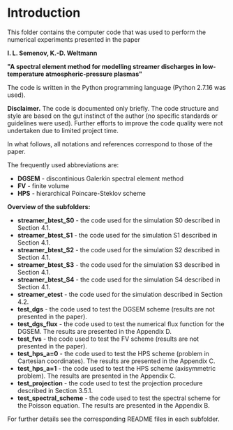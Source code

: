 # Introduction

This folder contains the computer code that was used to perform the numerical experiments presented in the paper

**I. L. Semenov, K.-D. Weltmann**

**"A spectral element method for modelling streamer discharges in low-temperature atmospheric-pressure plasmas"**

The code is written in the Python programming language (Python 2.7.16 was used).

**Disclaimer.** The code is documented only briefly. The code structure and style are based on the gut instinct of the author (no specific standards or guidelines were used). Further efforts to improve the code quality were not undertaken due to limited project time.

In what follows, all notations and references correspond to those of the paper.

The frequently used abbreviations are:
 - **DGSEM** - discontinious Galerkin spectral element method
 - **FV** - finite volume
 - **HPS** - hierarchical Poincare-Steklov scheme

**Overview of the subfolders:**
 - **streamer_btest_S0** - the code used for the simulation S0 described in Section 4.1.
 - **streamer_btest_S1** - the code used for the simulation S1 described in Section 4.1.
 - **streamer_btest_S2** - the code used for the simulation S2 described in Section 4.1.
 - **streamer_btest_S3** - the code used for the simulation S3 described in Section 4.1.
 - **streamer_btest_S4** - the code used for the simulation S4 described in Section 4.1.
 - **streamer_etest** - the code used for the simulation described in Section 4.2.
 - **test_dgs** - the code used to test the DGSEM scheme (results are not presented in the paper).
 - **test_dgs_flux** - the code used to test the numerical flux function for the DGSEM. The results are presented in the Appendix D.
 - **test_fvs** - the code used to test the FV scheme (results are not presented in the paper).
 - **test_hps_a=0** - the code used to test the HPS scheme (problem in Cartesian coordinates). The results are presented in the Appendix C.
 - **test_hps_a=1** - the code used to test the HPS scheme (axisymmetric problem). The results are presented in the Appendix C.
 - **test_projection** - the code used to test the projection procedure described in Section 3.5.1.
 - **test_spectral_scheme** - the code used to test the spectral scheme for the Poisson equation. The results are presented in the Appendix B.

For further details see the corresponding README files in each subfolder.
